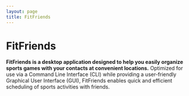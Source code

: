 ```yaml
---
layout: page
title: FitFriends
---
```

# FitFriends

**FitFriends is a desktop application designed to help you easily organize sports games with your contacts at convenient locations.** Optimized for use via a Command Line Interface (CLI) while providing a user-friendly Graphical User Interface (GUI), FitFriends enables quick and efficient scheduling of sports activities with friends.

